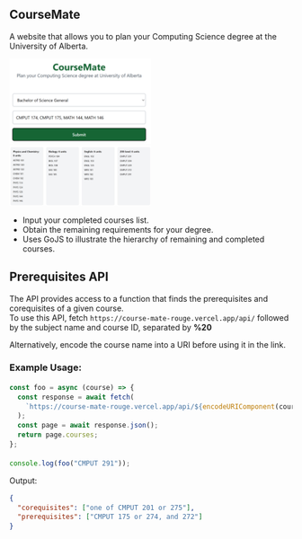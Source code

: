 ## CourseMate

A website that allows you to plan your Computing Science degree at the University of Alberta.

<div style="display: flex; flex-flow: column nowrap; width: 100%;">
  <div>
    <img src="https://github.com/349gill/course-mate/blob/main/lib/menu.png?raw=true" style="width: 50%; height: auto;">
  </div>
  <div>
    <img src="https://github.com/349gill/course-mate/blob/main/lib/result.png?raw=true" style="width: 50%; height: auto;">
  </div>
</div>

- Input your completed courses list.
- Obtain the remaining requirements for your degree.
- Uses GoJS to illustrate the hierarchy of remaining and completed courses.

## Prerequisites API

The API provides access to a function that finds the prerequisites and corequisites of a given course.  
To use this API, fetch `https://course-mate-rouge.vercel.app/api/` followed by the subject name and course ID, separated by **%20**

Alternatively, encode the course name into a URI before using it in the link.

### Example Usage:

```js
const foo = async (course) => {
  const response = await fetch(
    `https://course-mate-rouge.vercel.app/api/${encodeURIComponent(course)}`
  );
  const page = await response.json();
  return page.courses;
};

console.log(foo("CMPUT 291"));
```

Output:

```json
{
  "corequisites": ["one of CMPUT 201 or 275"],
  "prerequisites": ["CMPUT 175 or 274, and 272"]
}
```
